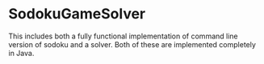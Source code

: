 # SodokuGameSolver
This includes both a fully functional implementation of command line version of sodoku and a solver. Both of these are implemented completely in Java.
